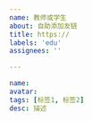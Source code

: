 ```yaml
---
name: 教师或学生
about: 自助添加友链
title: https://
labels: 'edu'
assignees: ''

---
```

<!-- 教师或学生 -->
```yaml
name:
avatar: 
tags: [标签1, 标签2]
desc: 描述
```
